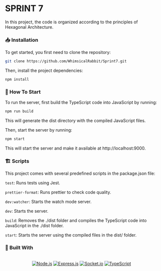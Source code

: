 # SPRINT 7

In this project, the code is organized according to the principles of Hexagonal Architecture.

### 📥 Installation

To get started, you first need to clone the repository:

```bash
git clone https://github.com/WhimsicalRabbit/Sprint7.git
```

Then, install the project dependencies:

```bash
npm install
```

### 🏁 How To Start

To run the server, first build the TypeScript code into JavaScript by running:

```bash
npm run build
```

This will generate the dist directory with the compiled JavaScript files.

Then, start the server by running:

```bash
npm start
```

This will start the server and make it available at http://localhost:9000.

### 🏗️ Scripts

This project comes with several predefined scripts in the package.json file:

`test`: Runs tests using Jest.

`prettier-format`: Runs prettier to check code quality.

`dev:watcher`: Starts the watch mode server.

`dev`: Starts the server.

`build`: Removes the ./dist folder and compiles the TypeScript code into JavaScript in the ./dist folder.

`start`: Starts the server using the compiled files in the dist/ folder.

### 📝 Built With

<br>

<div align="center">
  <a href="https://nodejs.org/"><img src="https://img.shields.io/badge/Node.js-Runtime-green" alt="Node.js"></a>
  <a href="https://expressjs.com/"><img src="https://img.shields.io/badge/Express.js-Framework-orange" alt="Express.js"></a>
  <a href="https://socket.io/"><img src="https://img.shields.io/badge/Socket.io-Framework-orange" alt="Socket.io"></a>
  <a href="https://www.typescriptlang.org/"><img src="https://img.shields.io/badge/TypeScript-Language-blue?logo=typescript" alt="TypeScript"></a>
</div>

